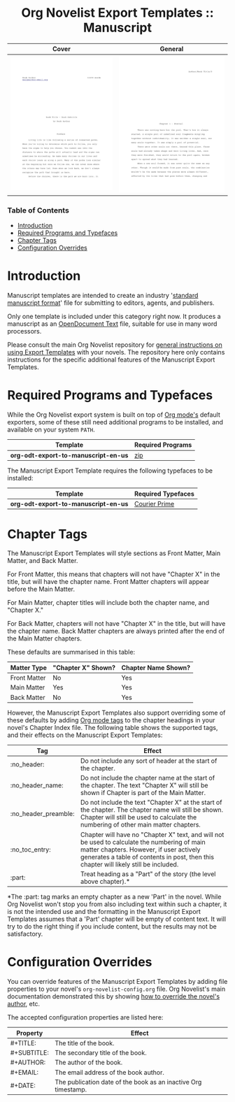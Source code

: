 <div align="center">

# Org Novelist Export Templates :: Manuscript

</div>

| Cover                                  | General                                |
|----------------------------------------|----------------------------------------|
| ![Manuscript ODT Cover](ODT-Cover.png) | ![Manuscript ODT Style](ODT-style.png) |


### Table of Contents
- [Introduction](#introduction)
- [Required Programs and Typefaces](#required-programs-and-typefaces)
- [Chapter Tags](#chapter-tags)
- [Configuration Overrides](#configuration-overrides)


# Introduction
Manuscript templates are intended to create an industry '[standard manuscript format](https://en.wikipedia.org/wiki/Standard_manuscript_format)' file for submitting to editors, agents, and publishers.

Only one template is included under this category right now. It produces a manuscript as an [OpenDocument Text](https://en.wikipedia.org/wiki/OpenDocument) file, suitable for use in many word processors.

Please consult the main Org Novelist repository for [general instructions on using Export Templates](https://github.com/sympodius/org-novelist#exporting) with your novels. The repository here only contains instructions for the specific additional features of the Manuscript Export Templates.


# Required Programs and Typefaces
While the Org Novelist export system is built on top of [Org mode's](https://orgmode.org/) default exporters, some of these still need additional programs to be installed, and available on your system `PATH`.

| Template                               | Required Programs                                      |
|----------------------------------------|--------------------------------------------------------|
| **org-odt-export-to-manuscript-en-us** | [zip](https://en.wikipedia.org/wiki/Info-ZIP) |

The Manuscript Export Template requires the following typefaces to be installed:

| Template                               | Required Typefaces                                               |
|----------------------------------------|------------------------------------------------------------------|
| **org-odt-export-to-manuscript-en-us** | [Courier Prime](https://fonts.google.com/specimen/Courier+Prime) |


# Chapter Tags
The Manuscript Export Templates will style sections as Front Matter, Main Matter, and Back Matter. 

For Front Matter, this means that chapters will not have "Chapter X" in the title, but will have the chapter name. Front Matter chapters will appear before the Main Matter.

For Main Matter, chapter titles will include both the chapter name, and "Chapter X."

For Back Matter, chapters will not have "Chapter X" in the title, but will have the chapter name. Back Matter chapters are always printed after the end of the Main Matter chapters.

These defaults are summarised in this table:

| Matter Type  | "Chapter X" Shown? | Chapter Name Shown? |
|--------------|--------------------|---------------------|
| Front Matter | No                 | Yes                 |
| Main Matter  | Yes                | Yes                 |
| Back Matter  | No                 | Yes                 |

However, the Manuscript Export Templates also support overriding some of these defaults by adding [Org mode tags](https://orgmode.org/manual/Tags.html) to the chapter headings in your novel's Chapter Index file. The following table shows the supported tags, and their effects on the Manuscript Export Templates:

| Tag                    | Effect                                                                                                                                                                                                                            |
|------------------------|-----------------------------------------------------------------------------------------------------------------------------------------------------------------------------------------------------------------------------------|
| :no\_header:           | Do not include any sort of header at the start of the chapter.                                                                                                                                                                    |
| :no\_header\_name:     | Do not include the chapter name at the start of the chapter. The text "Chapter X" will still be shown if Chapter is part of the Main Matter.                                                                                      |
| :no\_header\_preamble: | Do not include the text "Chapter X" at the start of the chapter. The chapter name will still be shown. Chapter will still be used to calculate the numbering of other main matter chapters.                                       |
| :no\_toc\_entry:       | Chapter will have no "Chapter X" text, and will not be used to calculate the numbering of main matter chapters. However, if user actively generates a table of contents in post, then this chapter will likely still be included. |
| :part:                 | Treat heading as a "Part" of the story (the level above chapter).*                                                                                                                                                                |

*The :part: tag marks an empty chapter as a new 'Part' in the novel. While Org Novelist won't stop you from also including text within such a chapter, it is not the intended use and the formatting in the Manuscript Export Templates assumes that a 'Part' chapter will be empty of content text. It will try to do the right thing if you include content, but the results may not be satisfactory.


# Configuration Overrides
You can override features of the Manuscript Export Templates by adding file properties to your novel's `org-novelist-config.org` file. Org Novelist's main documentation demonstrated this by showing [how to override the novel's author](https://github.com/sympodius/org-novelist#exporting), etc.

The accepted configuration properties are listed here:

| Property    | Effect                                                         |
|-------------|----------------------------------------------------------------|
| #+TITLE:    | The title of the book.                                         |
| #+SUBTITLE: | The secondary title of the book.                               |
| #+AUTHOR:   | The author of the book.                                        |
| #+EMAIL:    | The email address of the book author.                          |
| #+DATE:     | The publication date of the book as an inactive Org timestamp. |
